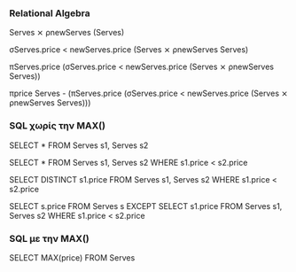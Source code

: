 ### Relational Algebra
Serves ⨯ ρnewServes (Serves)

σServes.price < newServes.price (Serves ⨯ ρnewServes Serves)

πServes.price (σServes.price < newServes.price (Serves ⨯ ρnewServes Serves))

πprice Serves - (πServes.price (σServes.price < newServes.price (Serves ⨯ ρnewServes Serves)))


### SQL χωρίς την MAX()
SELECT * FROM Serves s1, Serves s2

SELECT * FROM Serves s1, Serves s2 WHERE s1.price < s2.price

SELECT DISTINCT s1.price FROM Serves s1, Serves s2 WHERE s1.price < s2.price

SELECT s.price FROM Serves s     EXCEPT SELECT s1.price FROM Serves s1, Serves s2 WHERE s1.price < s2.price


### SQL με την MAX()
SELECT MAX(price) FROM Serves
